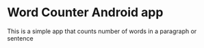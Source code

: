 # Word Counter Android app
 This is a simple app that counts number of words in a paragraph or sentence
